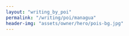 ```yaml
---
layout: "writing_by_poi"
permalink: "/writing/poi/managua"
header-img: "assets/owner/hero/pois-bg.jpg"
---
```

